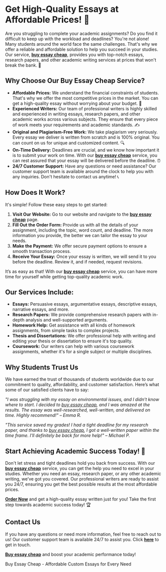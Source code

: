 <h1>Get High-Quality Essays at Affordable Prices! 📝</h1>

<p>Are you struggling to complete your academic assignments? Do you find it difficult to keep up with the workload and deadlines? You're not alone! Many students around the world face the same challenges. That's why we offer a reliable and affordable solution to help you succeed in your studies. Our service, <strong><a href="https://tinyurl.com/topessay?keyword=buy+essay+cheap" target="_blank">buy essay cheap</a></strong>, provides you with top-notch essays, research papers, and other academic writing services at prices that won't break the bank. 🌟</p>

<h2>Why Choose Our <strong>Buy Essay Cheap</strong> Service?</h2>

<ul>
  <li><strong>Affordable Prices:</strong> We understand the financial constraints of students. That's why we offer the most competitive prices in the market. You can get a high-quality essay without worrying about your budget. 💸</li>
  <li><strong>Experienced Writers:</strong> Our team of professional writers is highly skilled and experienced in writing essays, research papers, and other academic works across various subjects. They ensure that every piece of work meets your requirements and academic standards. ✍️</li>
  <li><strong>Original and Plagiarism-Free Work:</strong> We take plagiarism very seriously. Every essay we deliver is written from scratch and is 100% original. You can count on us for unique and customized content. 🔍</li>
  <li><strong>On-Time Delivery:</strong> Deadlines are crucial, and we know how important it is to submit your work on time. With our <strong><a href="https://tinyurl.com/topessay?keyword=buy+essay+cheap" target="_blank">buy essay cheap</a></strong> service, you can rest assured that your essay will be delivered before the deadline. ⏰</li>
  <li><strong>24/7 Customer Support:</strong> Have any questions or need assistance? Our customer support team is available around the clock to help you with any inquiries. Don't hesitate to contact us anytime! 📞</li>
</ul>

<h2>How Does It Work?</h2>

<p>It's simple! Follow these easy steps to get started:</p>

<ol>
  <li><strong>Visit Our Website:</strong> Go to our website and navigate to the <strong><a href="https://tinyurl.com/topessay?keyword=buy+essay+cheap" target="_blank">buy essay cheap</a></strong> page.</li>
  <li><strong>Fill Out the Order Form:</strong> Provide us with all the details of your assignment, including the topic, word count, and deadline. The more information you provide, the better we can tailor the essay to your needs.</li>
  <li><strong>Make the Payment:</strong> We offer secure payment options to ensure a smooth transaction process.</li>
  <li><strong>Receive Your Essay:</strong> Once your essay is written, we will send it to you before the deadline. Review it, and if needed, request revisions.</li>
</ol>

<p>It’s as easy as that! With our <strong><a href="https://tinyurl.com/topessay?keyword=buy+essay+cheap" target="_blank">buy essay cheap</a></strong> service, you can have more time for yourself while getting top-quality academic work.</p>

<h2>Our Services Include:</h2>

<ul>
  <li><strong>Essays:</strong> Persuasive essays, argumentative essays, descriptive essays, narrative essays, and more.</li>
  <li><strong>Research Papers:</strong> We provide comprehensive research papers with in-depth analysis and well-supported arguments.</li>
  <li><strong>Homework Help:</strong> Get assistance with all kinds of homework assignments, from simple tasks to complex projects.</li>
  <li><strong>Thesis and Dissertations:</strong> We offer professional help with writing and editing your thesis or dissertation to ensure it's top quality.</li>
  <li><strong>Coursework:</strong> Our writers can help with various coursework assignments, whether it's for a single subject or multiple disciplines.</li>
</ul>

<h2>Why Students Trust Us</h2>

<p>We have earned the trust of thousands of students worldwide due to our commitment to quality, affordability, and customer satisfaction. Here’s what some of our satisfied clients have to say:</p>

<p><em>"I was struggling with my essay on environmental issues, and I didn’t know where to start. I decided to <a href="https://tinyurl.com/topessay?keyword=buy+essay+cheap" target="_blank">buy essay cheap</a>, and I was amazed at the results. The essay was well-researched, well-written, and delivered on time. Highly recommend!" – Emma R.</em></p>

<p><em>"This service saved my grades! I had a tight deadline for my research paper, and thanks to <a href="https://tinyurl.com/topessay?keyword=buy+essay+cheap" target="_blank">buy essay cheap</a>, I got a well-written paper within the time frame. I'll definitely be back for more help!" – Michael P.</em></p>

<h2>Start Achieving Academic Success Today! 🌟</h2>

<p>Don't let stress and tight deadlines hold you back from success. With our <strong><a href="https://tinyurl.com/topessay?keyword=buy+essay+cheap" target="_blank">buy essay cheap</a></strong> service, you can get the help you need to excel in your studies. Whether you need an essay, research paper, or any other academic writing, we’ve got you covered. Our professional writers are ready to assist you 24/7, ensuring you get the best possible results at the most affordable prices.</p>

<p><strong><a href="https://tinyurl.com/topessay?keyword=buy+essay+cheap" target="_blank">Order Now</a></strong> and get a high-quality essay written just for you! Take the first step towards academic success today! 🏆</p>

<h2>Contact Us</h2>

<p>If you have any questions or need more information, feel free to reach out to us! Our customer support team is available 24/7 to assist you. Click <strong><a href="https://tinyurl.com/topessay?keyword=buy+essay+cheap" target="_blank">here</a></strong> to get in touch.</p>

<p><strong><a href="https://tinyurl.com/topessay?keyword=buy+essay+cheap" target="_blank">Buy essay cheap</a></strong> and boost your academic performance today!</p>
Buy Essay Cheap - Affordable Custom Essays for Every Need

